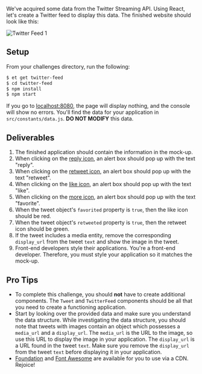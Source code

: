 We've acquired some data from the Twitter Streaming API. Using React, let's create a Twitter feed to display this data. The finished website should
look like this:

![Twitter Feed 1][twitter-feed-1]

## Setup
From your challenges directory, run the following:

```sh
$ et get twitter-feed
$ cd twitter-feed
$ npm install
$ npm start
```
If you go to [localhost:8080][localhost-8080], the page will display nothing, and the console will show no errors. You'll find the data for your application in `src/constants/data.js`. **DO NOT MODIFY** this data.

## Deliverables
1. The finished application should contain the information in the mock-up.
2. When clicking on the [reply icon][fa-reply], an alert box should pop up with
   the text "reply".
3. When clicking on the [retweet icon][fa-retweet], an alert box should pop up
   with the text "retweet".
4. When clicking on the [like icon][fa-heart], an alert box should pop up with
   the text "like".
5. When clicking on the [more icon][fa-ellipsis-h], an alert box should pop up
   with the text "favorite".
6. When the tweet object's `favorited` property is `true`, then the like icon should be red.
7. When the tweet object's `retweeted` property is `true`, then the retweet icon should be green.
8. If the tweet includes a media entity, remove the corresponding `display_url`
   from the tweet `text` and show the image in the tweet.
9. Front-end developers style their applications. You're a front-end developer.
   Therefore, you must style your application so it matches the mock-up.

## Pro Tips
* To complete this challenge, you should **not** have to create additional
    components. The `Tweet` and `TwitterFeed` components should be all that you
    need to create a functioning application.
* Start by looking over the provided data and make sure you understand the
    data structure. While investigating the data structure, you should note that tweets with images contain an object which possesses a `media_url` and a `display_url`. The `media_url` is the URL to the image, so use this URL to display the image in your application. The `display_url` is a URL found in the tweet `text`. Make sure you remove the `display_url` from the tweet `text` before displaying it in your application.
* [Foundation][foundation] and [Font Awesome][font-awesome] are available for
    you to use via a CDN. Rejoice!


[fa-heart]: http://fortawesome.github.io/Font-Awesome/icon/heart/
[fa-retweet]: http://fortawesome.github.io/Font-Awesome/icon/retweet/
[fa-ellipsis-h]: http://fortawesome.github.io/Font-Awesome/icon/ellipsis-h/
[fa-reply]: http://fortawesome.github.io/Font-Awesome/icon/reply/
[font-awesome]: http://fortawesome.github.io/Font-Awesome/
[foundation]: http://foundation.zurb.com/
[localhost-8080]: http://localhost:8080
[twitter-feed-1]: https://s3.amazonaws.com/horizon-production/images/twitter-feed-1.png
